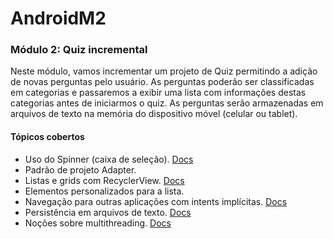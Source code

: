 # AndroidM2

### Módulo 2: Quiz incremental
Neste módulo, vamos incrementar um projeto de Quiz permitindo a adição de novas perguntas pelo usuário. As perguntas poderão ser classificadas em categorias e passaremos a exibir uma lista com informações destas categorias antes de iniciarmos o quiz. 
As perguntas serão armazenadas em arquivos de texto na memória do dispositivo móvel (celular ou tablet).

#### Tópicos cobertos

- Uso do Spinner (caixa de seleção). [Docs](https://developer.android.com/guide/topics/ui/controls/spinner)
- Padrão de projeto Adapter. 
- Listas e grids com RecyclerView. [Docs](https://developer.android.com/guide/topics/ui/layout/recyclerview?hl=en)
- Elementos personalizados para a lista.
- Navegação para outras aplicações com intents implícitas. [Docs](https://developer.android.com/guide/components/intents-common)
- Persistência em arquivos de texto. [Docs](https://developer.android.com/training/data-storage/files/internal?hl=pt-br)
- Noções sobre multithreading. [Docs](https://developer.android.com/reference/kotlin/android/os/AsyncTask?hl=en)
